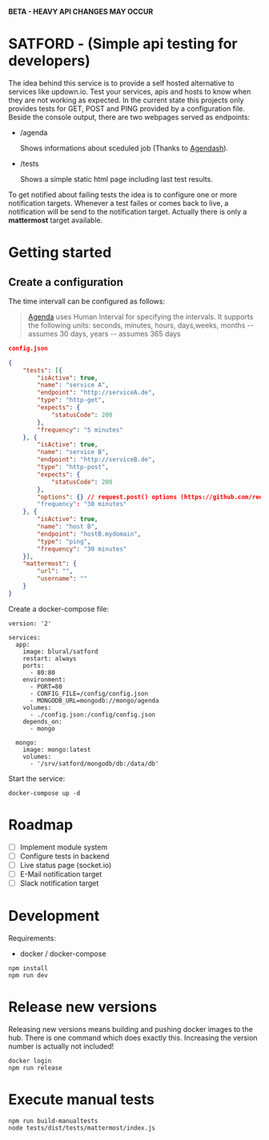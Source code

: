 **BETA - HEAVY API CHANGES MAY OCCUR**

# SATFORD - (Simple api testing for developers)

The idea behind this service is to provide a self hosted alternative to services like updown.io. Test your services, apis and hosts to know when they are not working as expected. In the current state this projects only provides tests for GET, POST and PING provided by a configuration file. Beside the console output, there are two webpages served as endpoints:

- /agenda

    Shows informations about sceduled job (Thanks to [Agendash](https://github.com/agenda/agendash)).

- /tests

    Shows a simple static html page including last test results.

To get notified about failing tests the idea is to configure one or more notification targets. Whenever a test failes or comes back to live, a notification will be send to the notification target. Actually there is only a **mattermost** target available.

# Getting started

## Create a configuration

The time intervall can be configured as follows:

>[Agenda](https://github.com/agenda/agenda) uses Human Interval for specifying the intervals. It supports the following units:
>seconds, minutes, hours, days,weeks, months -- assumes 30 days, years -- assumes 365 days

```json
config.json

{
    "tests": [{
        "isActive": true,
        "name": "service A",
        "endpoint": "http://serviceA.de",
        "type": "http-get",
        "expects": {
            "statusCode": 200
        },
        "frequency": "5 minutes"
    }, {
        "isActive": true,
        "name": "service B",
        "endpoint": "http://serviceB.de",
        "type": "http-post",
        "expects": {
            "statusCode": 200
        },
        "options": {} // request.post() options (https://github.com/request/request)
        "frequency": "30 minutes"
    }, {
        "isActive": true,
        "name": "host B",
        "endpoint": "hostB.mydomain",
        "type": "ping",
        "frequency": "30 minutes"
    }],
    "mattermost": {
        "url": "",
        "username": ""
    }
}
```

Create a docker-compose file:

```
version: '2'

services:
  app: 
    image: blural/satford
    restart: always
    ports: 
      - 80:80
    environment:
      - PORT=80
      - CONFIG_FILE=/config/config.json
      - MONGODB_URL=mongodb://mongo/agenda
    volumes:
      - ./config.json:/config/config.json
    depends_on: 
      - mongo

  mongo:
    image: mongo:latest
    volumes: 
      - '/srv/satford/mongodb/db:/data/db'
```

Start the service:
```
docker-compose up -d
```

# Roadmap
- [ ] Implement module system
- [ ] Configure tests in backend
- [ ] Live status page (socket.io)
- [ ] E-Mail notification target
- [ ] Slack notification target

# Development
Requirements:
- docker / docker-compose

```
npm install
npm run dev
```

# Release new versions
Releasing new versions means building and pushing docker images to the hub. There is one command which does exactly this. Increasing the version number is actually not included!
```
docker login
npm run release
```

# Execute manual tests
```
npm run build-manualtests
node tests/dist/tests/mattermost/index.js
```